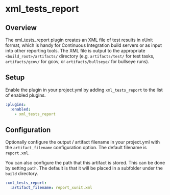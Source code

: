 xml_tests_report
================

## Overview

The xml_tests_report plugin creates an XML file of test results in xUnit
format, which is handy for Continuous Integration build servers or as input
into other reporting tools. The XML file is output to the appropriate
`<build_root>/artifacts/` directory (e.g. `artifacts/test/` for test tasks,
`artifacts/gcov/` for gcov, or `artifacts/bullseye/` for bullseye runs).

## Setup

Enable the plugin in your project.yml by adding `xml_tests_report` to the list
of enabled plugins.

``` YAML
:plugins:
  :enabled:
    - xml_tests_report
```

## Configuration

Optionally configure the output / artifact filename in your project.yml with
the `artifact_filename` configuration option. The default filename is
`report.xml`.

You can also configure the path that this artifact is stored. This can be done
by setting `path`. The default is that it will be placed in a subfolder under
the `build` directory.

``` YAML
:xml_tests_report:
  :artifact_filename: report_xunit.xml
```
